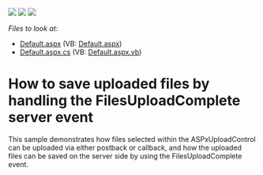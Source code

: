 <!-- default badges list -->
![](https://img.shields.io/endpoint?url=https://codecentral.devexpress.com/api/v1/VersionRange/128565084/11.1.4%2B)
[![](https://img.shields.io/badge/Open_in_DevExpress_Support_Center-FF7200?style=flat-square&logo=DevExpress&logoColor=white)](https://supportcenter.devexpress.com/ticket/details/E3067)
[![](https://img.shields.io/badge/📖_How_to_use_DevExpress_Examples-e9f6fc?style=flat-square)](https://docs.devexpress.com/GeneralInformation/403183)
<!-- default badges end -->
<!-- default file list -->
*Files to look at*:

* [Default.aspx](./CS/WebSite/Default.aspx) (VB: [Default.aspx](./VB/WebSite/Default.aspx))
* [Default.aspx.cs](./CS/WebSite/Default.aspx.cs) (VB: [Default.aspx.vb](./VB/WebSite/Default.aspx.vb))
<!-- default file list end -->
# How to save uploaded files by handling the FilesUploadComplete server event


<p>This sample demonstrates how files selected within the ASPxUploadControl can be uploaded via either postback or callback, and how the uploaded files can be saved on the server side by using the FilesUploadComplete event.</p>

<br/>


